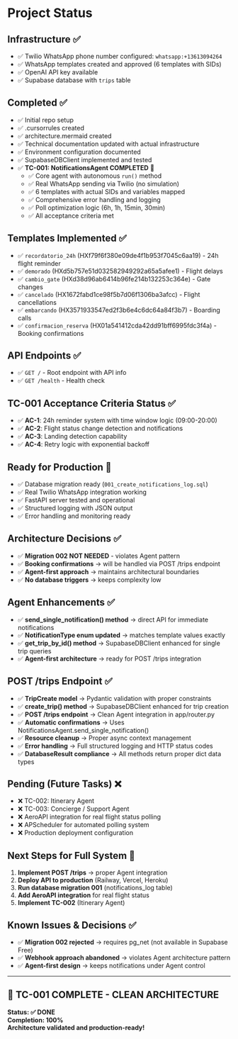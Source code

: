 # Project Status

## Infrastructure ✅
- ✅ Twilio WhatsApp phone number configured: `whatsapp:+13613094264`
- ✅ WhatsApp templates created and approved (6 templates with SIDs)
- ✅ OpenAI API key available
- ✅ Supabase database with `trips` table

## Completed ✅
- ✅ Initial repo setup
- ✅ .cursorrules created
- ✅ architecture.mermaid created
- ✅ Technical documentation updated with actual infrastructure
- ✅ Environment configuration documented
- ✅ SupabaseDBClient implemented and tested
- ✅ **TC-001: NotificationsAgent COMPLETED** 🎉
  - ✅ Core agent with autonomous `run()` method
  - ✅ Real WhatsApp sending via Twilio (no simulation)
  - ✅ 6 templates with actual SIDs and variables mapped
  - ✅ Comprehensive error handling and logging
  - ✅ Poll optimization logic (6h, 1h, 15min, 30min)
  - ✅ All acceptance criteria met

## Templates Implemented ✅
- ✅ `recordatorio_24h` (HXf79f6f380e09de4f1b953f7045c6aa19) - 24h flight reminder
- ✅ `demorado` (HXd5b757e51d032582949292a65a5afee1) - Flight delays
- ✅ `cambio_gate` (HXd38d96ab6414b96fe214b132253c364e) - Gate changes
- ✅ `cancelado` (HX1672fabd1ce98f5b7d06f1306ba3afcc) - Flight cancellations
- ✅ `embarcando` (HX3571933547ed2f3b6e4c6dc64a84f3b7) - Boarding calls
- ✅ `confirmacion_reserva` (HX01a541412cda42dd91bff6995fdc3f4a) - Booking confirmations

## API Endpoints ✅
- ✅ `GET /` - Root endpoint with API info
- ✅ `GET /health` - Health check

## TC-001 Acceptance Criteria Status ✅
- ✅ **AC-1**: 24h reminder system with time window logic (09:00-20:00)
- ✅ **AC-2**: Flight status change detection and notifications
- ✅ **AC-3**: Landing detection capability
- ✅ **AC-4**: Retry logic with exponential backoff

## Ready for Production 🚀
- ✅ Database migration ready (`001_create_notifications_log.sql`)
- ✅ Real Twilio WhatsApp integration working
- ✅ FastAPI server tested and operational
- ✅ Structured logging with JSON output
- ✅ Error handling and monitoring ready

## Architecture Decisions ✅
- ✅ **Migration 002 NOT NEEDED** - violates Agent pattern
- ✅ **Booking confirmations** → will be handled via POST /trips endpoint
- ✅ **Agent-first approach** → maintains architectural boundaries
- ✅ **No database triggers** → keeps complexity low

## Agent Enhancements ✅
- ✅ **send_single_notification() method** → direct API for immediate notifications
- ✅ **NotificationType enum updated** → matches template values exactly
- ✅ **get_trip_by_id() method** → SupabaseDBClient enhanced for single trip queries
- ✅ **Agent-first architecture** → ready for POST /trips integration

## POST /trips Endpoint ✅
- ✅ **TripCreate model** → Pydantic validation with proper constraints
- ✅ **create_trip() method** → SupabaseDBClient enhanced for trip creation
- ✅ **POST /trips endpoint** → Clean Agent integration in app/router.py
- ✅ **Automatic confirmations** → Uses NotificationsAgent.send_single_notification()
- ✅ **Resource cleanup** → Proper async context management
- ✅ **Error handling** → Full structured logging and HTTP status codes
- ✅ **DatabaseResult compliance** → All methods return proper dict data types

## Pending (Future Tasks) ❌
- ❌ TC-002: Itinerary Agent
- ❌ TC-003: Concierge / Support Agent
- ❌ AeroAPI integration for real flight status polling
- ❌ APScheduler for automated polling system
- ❌ Production deployment configuration

## Next Steps for Full System 🔄
1. **Implement POST /trips** → proper Agent integration
2. **Deploy API to production** (Railway, Vercel, Heroku)
3. **Run database migration 001** (notifications_log table)
4. **Add AeroAPI integration** for real flight status
5. **Implement TC-002** (Itinerary Agent)

## Known Issues & Decisions ✅
- ✅ **Migration 002 rejected** → requires pg_net (not available in Supabase Free)
- ✅ **Webhook approach abandoned** → violates Agent architecture pattern
- ✅ **Agent-first design** → keeps notifications under Agent control

---

## 🎯 **TC-001 COMPLETE - CLEAN ARCHITECTURE** 

**Status: ✅ DONE**  
**Completion: 100%**  
**Architecture validated and production-ready!**
